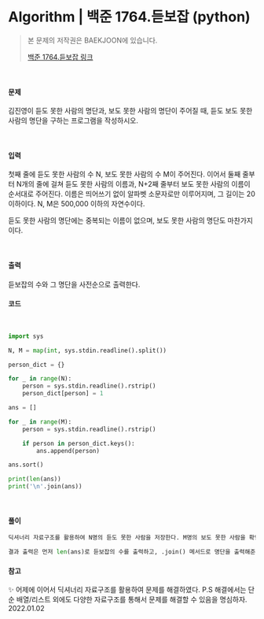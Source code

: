 # Algorithm | 백준 1764.듣보잡 (python)

> 본 문제의 저작권은 BAEKJOON에 있습니다.
>
> [백준 1764.듣보잡 링크](https://www.acmicpc.net/problem/1764)

</br>

#### 문제

김진영이 듣도 못한 사람의 명단과, 보도 못한 사람의 명단이 주어질 때, 듣도 보도 못한 사람의 명단을 구하는 프로그램을 작성하시오.

</br>

#### 입력

첫째 줄에 듣도 못한 사람의 수 N, 보도 못한 사람의 수 M이 주어진다. 이어서 둘째 줄부터 N개의 줄에 걸쳐 듣도 못한 사람의 이름과, N+2째 줄부터 보도 못한 사람의 이름이 순서대로 주어진다. 이름은 띄어쓰기 없이 알파벳 소문자로만 이루어지며, 그 길이는 20 이하이다. N, M은 500,000 이하의 자연수이다.

듣도 못한 사람의 명단에는 중복되는 이름이 없으며, 보도 못한 사람의 명단도 마찬가지이다.

</br>

#### 출력

듣보잡의 수와 그 명단을 사전순으로 출력한다.

#### 코드

</br>

```python
import sys

N, M = map(int, sys.stdin.readline().split())

person_dict = {}

for _ in range(N):
    person = sys.stdin.readline().rstrip()
    person_dict[person] = 1

ans = []

for _ in range(M):
    person = sys.stdin.readline().rstrip()

    if person in person_dict.keys():
        ans.append(person)

ans.sort()

print(len(ans))
print('\n'.join(ans))
```

</br>

#### 풀이

```python
딕셔너리 자료구조를 활용하여 N명의 듣도 못한 사람을 저장한다. M명의 보도 못한 사람을 확인할 때, .keys() 메소드를 사용하여 이미 존재하는 키값이라면 듣도 보도 못한 사람으로 규정할 수 있으므로 ans 리스트에 추가해준다. 사전순으로 출력해야 하기 때문에 파이썬 내장 .sort()로 정렬해주고 결과를 출력한다.

결과 출력은 먼저 len(ans)로 듣보잡의 수를 출력하고, .join() 메서드로 명단을 출력해준다.
```



#### 참고



✨ 어제에 이어서 딕셔너리 자료구조를 활용하여 문제를 해결하였다. P.S 해결에서는 단순 배열/리스트 외에도 다양한 자료구조를 통해서 문제를 해결할 수 있음을 명심하자. 2022.01.02

